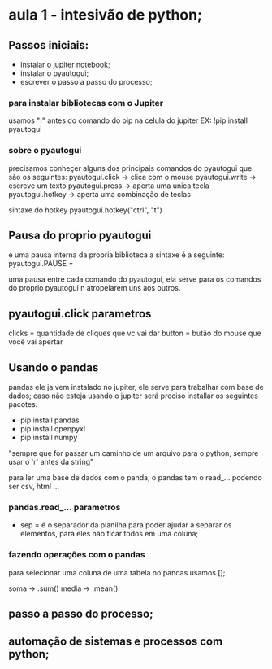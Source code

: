 # aula 1 - intesivão de python;

## Passos iniciais:

- instalar o jupiter notebook;
- instalar o pyautogui;
- escrever o passo a passo do processo;

### para instalar bibliotecas com o Jupiter
usamos "!" antes do comando do pip na celula do jupiter
EX: !pip install pyautogui

### sobre o pyautogui

precisamos conheçer alguns dos principais comandos do pyautogui que são os seguintes:
pyautogui.click -> clica com o mouse
pyautogui.write -> escreve um texto
pyautogui.press -> aperta uma unica tecla
pyautogui.hotkey -> aperta uma combinação de teclas

sintaxe do hotkey
pyautogui.hotkey("ctrl", "t")

## Pausa do proprio pyautogui

é uma pausa interna da propria biblioteca a sintaxe é a seguinte:
pyautogui.PAUSE = 

uma pausa entre cada comando do pyautogui, ela serve para os comandos do proprio pyautogui n atropelarem uns aos outros.

## pyautogui.click parametros

clicks = quantidade de cliques que vc vai dar
button = butão do mouse que você vai apertar

## Usando o pandas
pandas ele ja vem instalado no jupiter, ele serve para trabalhar com base de dados;
caso não esteja usando o jupiter será preciso installar os seguintes pacotes: 
- pip install pandas
- pip install openpyxl
- pip install numpy

"sempre que for passar um caminho de um arquivo para o python, sempre usar o 'r' antes da string"

para ler uma base de dados com o panda, o pandas tem o read_... podendo ser csv, html ...
### pandas.read_... parametros
 - sep = é o separador da planilha para poder ajudar a separar os elementos, para eles não ficar todos em uma coluna;

### fazendo operações com o pandas 

para selecionar uma coluna de uma tabela no pandas usamos [];

soma -> .sum()
media -> .mean()


## passo a passo do processo;



## automação de sistemas e processos com python;

